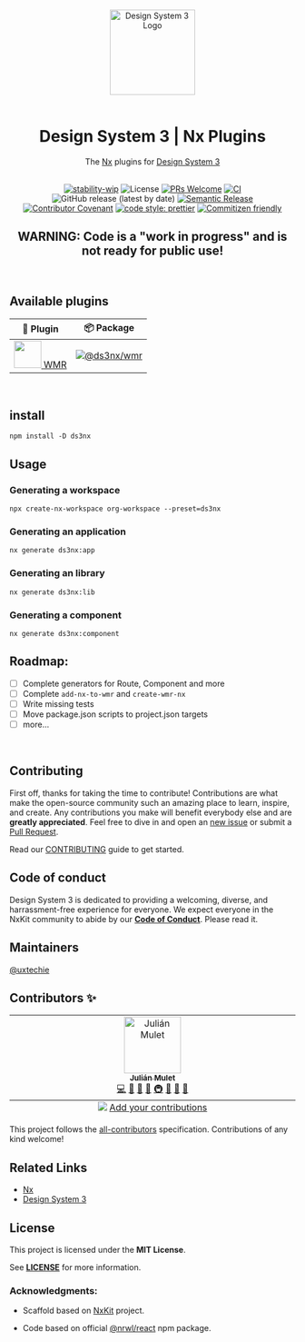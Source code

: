 <p align="center">
  <br/>
  <img width="150" src="https://github.com/ds3engine.png" alt="Design System 3 Logo">
  <br/>
  <br/>
</p>

<h1 align='center'>Design System 3 | Nx Plugins</h1>

<div align='center'>
  The <a href='https://nx.dev/'>Nx</a> plugins for <a href='https://github.com/ds3engine'>Design System 3</a>
  <br><br>

[![stability-wip](https://img.shields.io/badge/stability-wip-lightgrey.svg)](https://github.com/mkenney/software-guides/blob/master/STABILITY-BADGES.md#work-in-progress)
![License](https://img.shields.io/github/license/ds3engine/ds3nx?style=flat-square)
[![PRs Welcome](https://img.shields.io/badge/PRs-welcome-brightgreen.svg?style=flat-square)](https://makeapullrequest.com)
[![CI](https://img.shields.io/github/actions/workflow/status/ds3engine/ds3nx/ci.yml?label=CI&style=flat-square)](https://github.com/ds3engine/ds3nx/actions/workflows/ci.yml)
![GitHub release (latest by date)](https://img.shields.io/github/v/release/ds3engine/ds3nx?style=flat-square)
[![Semantic Release](https://img.shields.io/badge/%20%20%F0%9F%93%A6%F0%9F%9A%80-semantic--release-e10079.svg?style=flat-square)]()
[![Contributor Covenant](https://img.shields.io/badge/Contributor%20Covenant-2.1-4baaaa.svg?style=flat-square)](CODE_OF_CONDUCT.md)
[![code style: prettier](https://img.shields.io/badge/code_style-prettier-ff69b4.svg?style=flat-square)](https://github.com/prettier/prettier)
[![Commitizen friendly](https://img.shields.io/badge/commitizen-friendly-brightgreen.svg?style=flat-square)](http://commitizen.github.io/cz-cli/)

</div>

<h2 align='center'>WARNING: Code is a "work in progress" and is not ready for public use!</h2>

<br/>

## Available plugins

| 🔌 Plugin                                                                                                                         | 📦 Package                                                                                                                      |
| --------------------------------------------------------------------------------------------------------------------------------- | ------------------------------------------------------------------------------------------------------------------------------- |
| <a href="https://github.com/ds3engine/ds3nx/tree/main/packages/wmr"><img src="https://wmr.dev/assets/wmr.svg" width="48"> WMR</a> | [![@ds3nx/wmr](https://img.shields.io/npm/v/@ds3nx/wmr?label=%40ds3nx%2Fwmr&logo=nx)](https://www.npmjs.com/package/@ds3nx/wmr) |

<br/>

## install

```
npm install -D ds3nx
```

## Usage

### Generating a workspace

```
npx create-nx-workspace org-workspace --preset=ds3nx
```

### Generating an application

```
nx generate ds3nx:app
```

### Generating an library

```
nx generate ds3nx:lib
```

### Generating a component

```
nx generate ds3nx:component
```

## Roadmap:

- [ ] Complete generators for Route, Component and more
- [ ] Complete `add-nx-to-wmr` and `create-wmr-nx`
- [ ] Write missing tests
- [ ] Move package.json scripts to project.json targets
- [ ] more...

<br/>

## Contributing

First off, thanks for taking the time to contribute! Contributions are what make the open-source community such an amazing place to learn, inspire, and create. Any contributions you make will benefit everybody else and are **greatly appreciated**. Feel free to dive in and open an [new issue](https://github.com/ds3engine/nx/issues/new/choose) or submit a [Pull Request](https://github.com/ds3engine/nx/compare?expand=1).

Read our [CONTRIBUTING](CONTRIBUTING.md) guide to get started.

## Code of conduct

Design System 3 is dedicated to providing a welcoming, diverse, and harrassment-free experience for everyone. We expect everyone in the NxKit community to abide by our [**Code of Conduct**](CODE_OF_CONDUCT.md). Please read it.

## Maintainers

[@uxtechie](https://github.com/uxtechie)

## Contributors ✨

<!-- ALL-CONTRIBUTORS-LIST:START - Do not remove or modify this section -->
<!-- prettier-ignore-start -->
<!-- markdownlint-disable -->
<table>
  <tbody>
    <tr>
      <td align="center" valign="top" width="14.28%"><a href="https://www.linkedin.com/in/julianmulet/"><img src="https://avatars.githubusercontent.com/u/8160869?v=4?s=100" width="100px;" alt="Julián Mulet"/><br /><sub><b>Julián Mulet</b></sub></a><br /><a href="https://github.com/ds3engine/nx/commits?author=untechie" title="Code">💻</a> <a href="#tool-untechie" title="Tools">🔧</a> <a href="https://github.com/ds3engine/nx/pulls?q=is%3Apr+reviewed-by%3Auntechie" title="Reviewed Pull Requests">👀</a> <a href="#ideas-untechie" title="Ideas, Planning, & Feedback">🤔</a> <a href="#infra-untechie" title="Infrastructure (Hosting, Build-Tools, etc)">🚇</a> <a href="#maintenance-untechie" title="Maintenance">🚧</a> <a href="#projectManagement-untechie" title="Project Management">📆</a> <a href="https://github.com/ds3engine/nx/commits?author=untechie" title="Documentation">📖</a></td>
    </tr>
  </tbody>
  <tfoot>
    <tr>
      <td align="center" size="13px" colspan="7">
        <img src="https://raw.githubusercontent.com/all-contributors/all-contributors-cli/1b8533af435da9854653492b1327a23a4dbd0a10/assets/logo-small.svg">
          <a href="https://all-contributors.js.org/docs/en/bot/usage">Add your contributions</a>
        </img>
      </td>
    </tr>
  </tfoot>
</table>

<!-- markdownlint-restore -->
<!-- prettier-ignore-end -->

<!-- ALL-CONTRIBUTORS-LIST:END -->

This project follows the [all-contributors](https://github.com/all-contributors/all-contributors) specification. Contributions of any kind welcome!

## Related Links

- [Nx](https://nx.dev/)
- [Design System 3](https://github.com/ds3engine/ds3)

## License

This project is licensed under the **MIT License**.

See [**LICENSE**](LICENSE) for more information.

### Acknowledgments:

- Scaffold based on [NxKit](https://github.com/nxkit) project.

- Code based on official [@nrwl/react](https://www.npmjs.com/package/@nrwl/react) npm package.
